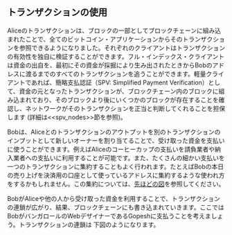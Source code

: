 ## トランザクションの使用

Aliceのトランザクションは、ブロックの一部としてブロックチェーンに組み込まれたことで、全てのビットコイン・アプリケーションからそのトランザクションを参照できるようになりました。それぞれのクライアントはトランザクションの有効性を独自に検証することができます。フル・インデックス・クライアントは資金の出自を、最初にその資金が採掘により生み出されたときからBobのアドレスに渡るまでのすべてのトランザクションを追うことができます。軽量クライアントであれば、簡略支払認証（SPV: Simplified Payment Verification）として、資金の元となったトランザクションが、ブロックチェーン内のブロックに組み込まれており、そのブロックより後にいくつかのブロックが存在することを確認し、ネットワークがそのトランザクションを正当と判断してくれることを担保します (詳細は<<spv_nodes>>節を参照)。

Bobは、Aliceとのトランザクションのアウトプットを別のトランザクションのインプットとして新しいオーナーを割り当てることで、受け取った資金を支払いに使うことができます。例えばAliceのコーヒーカップの支払いを請負業者や納入業者への支払いに利用することが可能です。また、たくさんの細かい支払いを一つのトランザクションに集約することもよく行われます。たとえばBobの本日の売り上げを決済用の口座として使っているアドレスに集約するような使われ方をするかもしれません。この集約については、[先ほどの図](00_images/msbt_0206.png)を参照してください。

BobがAliceや他の人から受け取った資金を利用することで、トランザクションの連鎖が広がり、結果、ブロックチェーンにも書き込まれていきます。ここではBobがバンガロールのWebデザイナーであるGopeshに支払うことを考えましょう。トランザクションの連鎖は 下図のようになります。


